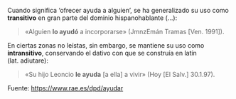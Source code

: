 Cuando significa ‘ofrecer ayuda a alguien’, se ha generalizado su uso como **transitivo** en gran parte del dominio hispanohablante (...):
> «Alguien **lo ayudó** a incorporarse» (JmnzEmán Tramas [Ven. 1991]).


En ciertas zonas no leístas, sin embargo, se mantiene su uso como **intransitivo**, conservando el dativo con que se construía en latín (lat. adiutare):
> «Su hijo Leoncio **le ayuda** [a ella] a vivir» (Hoy [El Salv.] 30.1.97).


Fuente: <https://www.rae.es/dpd/ayudar>
